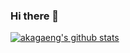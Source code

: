 ### Hi there 👋

<!--
**akagaeng/akagaeng** is a ✨ _special_ ✨ repository because its `README.md` (this file) appears on your GitHub profile.

Here are some ideas to get you started:

- 🔭 I’m currently working on ...
- 🌱 I’m currently learning ...
- 👯 I’m looking to collaborate on ...
- 🤔 I’m looking for help with ...
- 💬 Ask me about ...
- 📫 How to reach me: ...
- 😄 Pronouns: ...
- ⚡ Fun fact: ...
-->

[![akagaeng's github stats](https://github-readme-stats.vercel.app/api?username=akagaeng)](https://github.com/anuraghazra/github-readme-stats)
